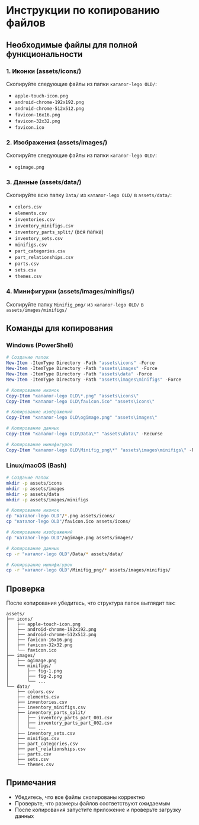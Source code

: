 # Инструкции по копированию файлов

## Необходимые файлы для полной функциональности

### 1. Иконки (assets/icons/)
Скопируйте следующие файлы из папки `каталог-lego OLD/`:
- `apple-touch-icon.png`
- `android-chrome-192x192.png`
- `android-chrome-512x512.png`
- `favicon-16x16.png`
- `favicon-32x32.png`
- `favicon.ico`

### 2. Изображения (assets/images/)
Скопируйте следующие файлы из папки `каталог-lego OLD/`:
- `ogimage.png`

### 3. Данные (assets/data/)
Скопируйте всю папку `Data/` из `каталог-lego OLD/` в `assets/data/`:
- `colors.csv`
- `elements.csv`
- `inventories.csv`
- `inventory_minifigs.csv`
- `inventory_parts_split/` (вся папка)
- `inventory_sets.csv`
- `minifigs.csv`
- `part_categories.csv`
- `part_relationships.csv`
- `parts.csv`
- `sets.csv`
- `themes.csv`

### 4. Минифигурки (assets/images/minifigs/)
Скопируйте папку `Minifig_png/` из `каталог-lego OLD/` в `assets/images/minifigs/`

## Команды для копирования

### Windows (PowerShell)
```powershell
# Создание папок
New-Item -ItemType Directory -Path "assets\icons" -Force
New-Item -ItemType Directory -Path "assets\images" -Force
New-Item -ItemType Directory -Path "assets\data" -Force
New-Item -ItemType Directory -Path "assets\images\minifigs" -Force

# Копирование иконок
Copy-Item "каталог-lego OLD\*.png" "assets\icons\"
Copy-Item "каталог-lego OLD\favicon.ico" "assets\icons\"

# Копирование изображений
Copy-Item "каталог-lego OLD\ogimage.png" "assets\images\"

# Копирование данных
Copy-Item "каталог-lego OLD\Data\*" "assets\data\" -Recurse

# Копирование минифигурок
Copy-Item "каталог-lego OLD\Minifig_png\*" "assets\images\minifigs\" -Recurse
```

### Linux/macOS (Bash)
```bash
# Создание папок
mkdir -p assets/icons
mkdir -p assets/images
mkdir -p assets/data
mkdir -p assets/images/minifigs

# Копирование иконок
cp "каталог-lego OLD"/*.png assets/icons/
cp "каталог-lego OLD"/favicon.ico assets/icons/

# Копирование изображений
cp "каталог-lego OLD"/ogimage.png assets/images/

# Копирование данных
cp -r "каталог-lego OLD"/Data/* assets/data/

# Копирование минифигурок
cp -r "каталог-lego OLD"/Minifig_png/* assets/images/minifigs/
```

## Проверка

После копирования убедитесь, что структура папок выглядит так:

```
assets/
├── icons/
│   ├── apple-touch-icon.png
│   ├── android-chrome-192x192.png
│   ├── android-chrome-512x512.png
│   ├── favicon-16x16.png
│   ├── favicon-32x32.png
│   └── favicon.ico
├── images/
│   ├── ogimage.png
│   └── minifigs/
│       ├── fig-1.png
│       ├── fig-2.png
│       └── ...
└── data/
    ├── colors.csv
    ├── elements.csv
    ├── inventories.csv
    ├── inventory_minifigs.csv
    ├── inventory_parts_split/
    │   ├── inventory_parts_part_001.csv
    │   ├── inventory_parts_part_002.csv
    │   └── ...
    ├── inventory_sets.csv
    ├── minifigs.csv
    ├── part_categories.csv
    ├── part_relationships.csv
    ├── parts.csv
    ├── sets.csv
    └── themes.csv
```

## Примечания

- Убедитесь, что все файлы скопированы корректно
- Проверьте, что размеры файлов соответствуют ожидаемым
- После копирования запустите приложение и проверьте загрузку данных